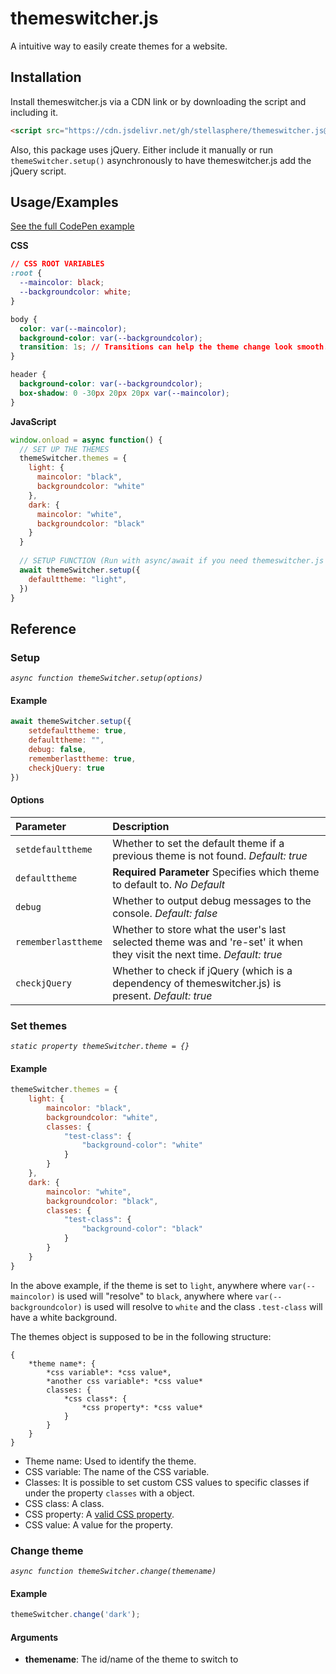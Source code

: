 
# themeswitcher.js

A intuitive way to easily create themes for a website.


## Installation

Install themeswitcher.js via a CDN link or by downloading the script and including it.

```html
<script src="https://cdn.jsdelivr.net/gh/stellasphere/themeswitcher.js@main/script.js">
```

Also, this package uses jQuery. Either include it manually or run `themeSwitcher.setup()` asynchronously to have themeswitcher.js add the jQuery script.
## Usage/Examples

[See the full CodePen example](https://codepen.io/stellasphere/pen/BarWKqg)

**CSS**
```css
// CSS ROOT VARIABLES
:root {
  --maincolor: black;
  --backgroundcolor: white;
}

body {
  color: var(--maincolor);
  background-color: var(--backgroundcolor);
  transition: 1s; // Transitions can help the theme change look smooth.
}

header {
  background-color: var(--backgroundcolor);
  box-shadow: 0 -30px 20px 20px var(--maincolor);
}
```

**JavaScript**
```javascript
window.onload = async function() {
  // SET UP THE THEMES
  themeSwitcher.themes = {
    light: {
      maincolor: "black",
      backgroundcolor: "white"
    },
    dark: {
      maincolor: "white",
      backgroundcolor: "black"
    }
  }
  
  // SETUP FUNCTION (Run with async/await if you need themeswitcher.js to include jQuery)
  await themeSwitcher.setup({
    defaulttheme: "light",
  })
}
```


## Reference

### Setup
*`async function themeSwitcher.setup(options)`*

#### Example

```js
await themeSwitcher.setup({
    setdefaulttheme: true,
    defaulttheme: "",
    debug: false,
    rememberlasttheme: true,
    checkjQuery: true
})
```

#### Options
| Parameter | Description                |
| :-------- | :------- |
| `setdefaulttheme` | Whether to set the default theme if a previous theme is not found. *Default: true* |
| `defaulttheme` | **Required Parameter** Specifies which theme to default to. *No Default* |
| `debug` | Whether to output debug messages to the console. *Default: false* |
| `rememberlasttheme` | Whether to store what the user's last selected theme was and 're-set' it when they visit the next time. *Default: true* |
| `checkjQuery` | Whether to check if jQuery (which is a dependency of themeswitcher.js) is present. *Default: true* |

### Set themes
*`static property themeSwitcher.theme = {}`*

#### Example
```js
themeSwitcher.themes = {
    light: {
        maincolor: "black",
        backgroundcolor: "white",
        classes: {
            "test-class": {
                "background-color": "white"
            }
        }
    },
    dark: {
        maincolor: "white",
        backgroundcolor: "black",
        classes: {
            "test-class": {
                "background-color": "black"
            }
        }
    }
}
```

In the above example, if the theme is set to `light`, anywhere where `var(--maincolor)` is used will "resolve" to `black`, anywhere where `var(--backgroundcolor)` is used will resolve to `white` and the class `.test-class` will have a white background.

The themes object is supposed to be in the following structure: 
```
{
    *theme name*: {
        *css variable*: *css value*,
        *another css variable*: *css value*
        classes: {
            *css class*: {
                *css property*: *css value*
            }
        }
    }
}
```
- Theme name: Used to identify the theme.
- CSS variable: The name of the CSS variable.
- Classes: It is possible to set custom CSS values to specific classes if under the property `classes` with a object.
- CSS class: A class.
- CSS property: A [valid CSS property](https://www.w3schools.com/cssref/).
- CSS value: A value for the property.


### Change theme
*`async function themeSwitcher.change(themename)`*

#### Example
```js
themeSwitcher.change('dark');
```

#### Arguments
- **themename**: The id/name of the theme to switch to